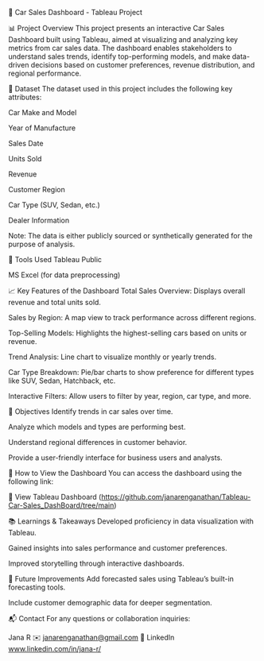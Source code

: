 🚗 Car Sales Dashboard - Tableau Project


📊 Project Overview
This project presents an interactive Car Sales Dashboard built using Tableau, aimed at visualizing and analyzing key metrics from car sales data. The dashboard enables stakeholders to understand sales trends, identify top-performing models, and make data-driven decisions based on customer preferences, revenue distribution, and regional performance.

📁 Dataset
The dataset used in this project includes the following key attributes:

Car Make and Model

Year of Manufacture

Sales Date

Units Sold

Revenue

Customer Region

Car Type (SUV, Sedan, etc.)

Dealer Information

Note: The data is either publicly sourced or synthetically generated for the purpose of analysis.

🧰 Tools Used
Tableau Public 

MS Excel  (for data preprocessing)


📈 Key Features of the Dashboard
Total Sales Overview: Displays overall revenue and total units sold.

Sales by Region: A map view to track performance across different regions.

Top-Selling Models: Highlights the highest-selling cars based on units or revenue.

Trend Analysis: Line chart to visualize monthly or yearly trends.

Car Type Breakdown: Pie/bar charts to show preference for different types like SUV, Sedan, Hatchback, etc.

Interactive Filters: Allow users to filter by year, region, car type, and more.

🎯 Objectives
Identify trends in car sales over time.

Analyze which models and types are performing best.

Understand regional differences in customer behavior.

Provide a user-friendly interface for business users and analysts.

📌 How to View the Dashboard
You can access the dashboard using the following link:

🔗 View Tableau Dashboard (https://github.com/janarenganathan/Tableau-Car-Sales_DashBoard/tree/main)

📚 Learnings & Takeaways
Developed proficiency in data visualization with Tableau.

Gained insights into sales performance and customer preferences.

Improved storytelling through interactive dashboards.

🚀 Future Improvements
Add forecasted sales using Tableau’s built-in forecasting tools.

Include customer demographic data for deeper segmentation.

📬 Contact
For any questions or collaboration inquiries:

Jana R
✉️ janarenganathan@gmail.com
🔗 LinkedIn www.linkedin.com/in/jana-r/


